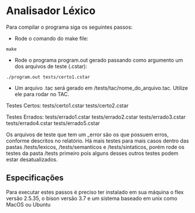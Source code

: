 # Analisador Léxico

Para compilar o programa siga os seguintes passos:

- Rode o comando do make file:

`make`

- Rode o programa program.out gerado passando como argumento um dos arquivos de teste (.cstar):

`./program.out tests/certo1.cstar`

- Um arquivo .tac será gerado em /tests/tac/nome_do_arquivo.tac. Utilize ele para rodar no TAC.

Testes Certos:
tests/certo1.cstar
tests/certo2.cstar

Testes Errados:
tests/errado1.cstar
tests/errado2.cstar
tests/errado3.cstar
tests/errado4.cstar
tests/errado5.cstar

Os arquivos de teste que tem um \_error são os que possuem erros, conforme descritos no relatório. Há mais testes para mais casos dentro das pastas /tests/lexicos, /tests/semanticos e /tests/sintaticos, porém rode os testes da pasta /tests primeiro pois alguns desses outros testes podem estar desatualizados.

## Especificações

Para executar estes passos é preciso ter instalado em sua máquina o flex versão 2.5.35, o bison versão 3.7 e um sistema baseado em unix
como MacOS ou Ubuntu
